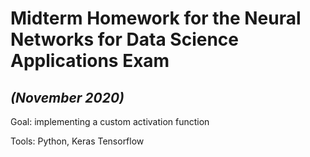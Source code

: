 # Midterm Homework for the Neural Networks for Data Science Applications Exam 
## _(November 2020)_

Goal: implementing a custom activation function

Tools: Python, Keras Tensorflow
